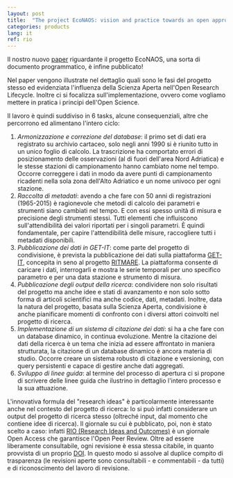 ```yaml
---
layout: post
title:  "The project EcoNAOS: vision and practice towards an open approach in the Northern Adriatic Sea ecological observatory - Pubblicato!"
categories: products
lang: it
ref: rio
---
```


Il nostro nuovo [paper][econaos_rio] riguardante il progetto EcoNAOS, una sorta di documento programmatico, è infine pubblicato!


Nel paper vengono illustrate nel dettaglio quali sono le fasi del progetto stesso ed evidenziata l'influenza della Scienza Aperta nell'Open Research Lifecycle.
Inoltre ci si focalizza sull'implementazione, ovvero come vogliamo mettere in pratica i principi dell'Open Science.

Il lavoro è quindi suddiviso in 6 tasks, alcune consequenziali, altre che percorrono ed alimentano l'intero ciclo:

1. _Armonizzazione e correzione del database_: il primo set di dati era registrato su archivio cartaceo, solo negli anni 1990 si è riunito tutto in un unico foglio di calcolo. La trascrizione ha comportato errori di posizionamento delle osservazioni (al di fuori dell'area Nord Adriatica) e le stesse stazioni di campionamento hanno cambiato nome nel tempo. Occorre correggere i dati in modo da avere punti di campionamento ricadenti nella sola zona dell'Alto Adriatico e un nome univoco per ogni stazione.
2. _Raccolta di metadati_: avendo a che fare con 50 anni di registrazioni (1965-2015) è ragionevole che metodi di calcolo dei parametri e strumenti siano cambiati nel tempo. E con essi spesso unità di misura e precisione degli strumenti stessi. Tutti elementi che influiscono sull'attendibilità dei valori riportati per i singoli parametri. È quindi fondamentale, per capire l'attendibilità delle misure, raccogliere tutti i metadati disponibili.
3. _Pubblicazione dei dati in GET-IT_: come parte del progetto di condivisione, è prevista la pubblicazione dei dati sulla piattaforma [GET-IT][getit], concepita in seno al progetto [RITMARE][ritmare]. La piattaforma consente di caricare i dati, interrogarli e mostra le serie temporali per uno specifico parametro e per una data stazione e strumento di misura.
4. _Pubblicazione degli output della ricerca_: condividere non solo risultati del progetto ma anche idee e stati di avanzamento e non solo sotto forma di articoli scientifici ma anche codice, dati, metadati. Inoltre, data la natura del progetto, basata sulla Scienza Aperta, condivisione è anche pianificare momenti di confronto con i diversi attori coinvolti nel progetto di ricerca.
5. _Implementazione di un sistema di citazione dei dati_: si ha a che fare con un database dinamico, in continua evoluzione. Mentre la citazione dei dati della ricerca è un tema che inizia ad essere affrontato in maniera strutturata, la citazione di un database dinamico è ancora materia di studio. Occorre creare un sistema robusto di citazione e versioning, con query persistenti e capace di gestire anche dati aggregati.
6. _Sviluppo di linee guida_: al termine del processo di apertura ci si propone di scrivere delle linee guida che ilustrino in dettaglio l'intero processo e la sua attuazione.


L'innovativa formula del "research ideas" è particolarmente interessante anche nel contesto del progetto di ricerca: lo si può infatti considerare un output del progetto di ricerca stesso (oltreché input, dal momento che contiene idee di ricerca). Il giornale su cui è pubblicato, poi, non è stato scelto a caso: infatti [RIO (Research Ideas and Outcomes)][rio] è un giornale Open Access che garantisce l'Open Peer Review. Oltre ad essere liberamente consultabile, ogni revisione è essa stessa citabile, in quanto provvista di un proprio [DOI][doi]. In questo modo si assolve al duplice compito di trasparenza (le revisioni aperte sono consultabili - e commentabili - da tutti) e di riconoscimento del lavoro di revisione.






[econaos_rio]: https://riojournal.com/article/24224/element/4/3726207/
[getit]: http://vesk.ve.ismar.cnr.it/
[ritmare]: http://www.ritmare.it/
[rio]: https://riojournal.com/
[doi]: https://www.doi.org/
